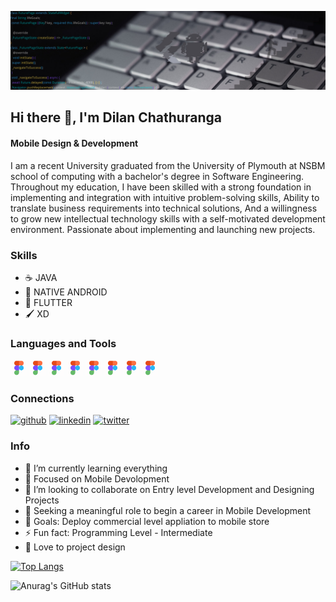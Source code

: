 


![Mobile Design & Development](https://github.com/dilenDev/dilenDev/blob/main/gitBanner.png)
## Hi there 👋, I'm Dilan Chathuranga
#### Mobile Design & Development

I am a recent University graduated from the University of Plymouth at NSBM school of computing with a bachelor's degree in Software Engineering. Throughout my education, I have been skilled with a strong foundation in implementing and integration with intuitive problem-solving skills, Ability to translate business requirements into technical solutions, And a willingness to grow new intellectual technology skills with a self-motivated development environment.
Passionate about implementing and launching new projects.

### Skills

- ☕ JAVA
- 📱 NATIVE ANDROID
- 📱 FLUTTER
- 🖌️ XD

### Languages and Tools

<img src='https://github.com/dilenDev/dilenDev/blob/main/figma-gif.gif' alt='github' width='26px' >
<img src='https://github.com/dilenDev/dilenDev/blob/main/figma-gif.gif' alt='github' width='26px' >
<img src='https://github.com/dilenDev/dilenDev/blob/main/figma-gif.gif' alt='github' width='26px' >
<img src='https://github.com/dilenDev/dilenDev/blob/main/figma-gif.gif' alt='github' width='26px' >
<img src='https://github.com/dilenDev/dilenDev/blob/main/figma-gif.gif' alt='github' width='26px' >
<img src='https://github.com/dilenDev/dilenDev/blob/main/figma-gif.gif' alt='github' width='26px' >
<img src='https://github.com/dilenDev/dilenDev/blob/main/figma-gif.gif' alt='github' width='26px' >
<img src='https://github.com/dilenDev/dilenDev/blob/main/figma-gif.gif' alt='github' width='26px' >

### Connections
[<img src='https://cdn.jsdelivr.net/npm/simple-icons@3.0.1/icons/github.svg' alt='github' height='40'>](https://github.com/dilenDev)  [<img src='https://cdn.jsdelivr.net/npm/simple-icons@3.0.1/icons/linkedin.svg' alt='linkedin' height='40'>](https://www.linkedin.com/in/www.linkedin.com/in/dilan-chathuranga/)  [<img src='https://cdn.jsdelivr.net/npm/simple-icons@3.0.1/icons/twitter.svg' alt='twitter' height='40'>](https://twitter.com/@hpdc00)  

 

### Info
- 🌱 I’m currently learning everything
- 🎯 Focused on Mobile Devolopment
- 👯 I’m looking to collaborate on Entry level Development and Designing Projects 
- 🤔 Seeking a meaningful role to begin a career in Mobile Development 
- 🥅 Goals: Deploy commercial level appliation to mobile store 
- ⚡ Fun fact: Programming Level - Intermediate 
- 🖤 Love to project design

[![Top Langs](https://github-readme-stats.vercel.app/api/top-langs/?username=dilenDev&layout=compact&theme=radical)](https://github.com/dilenDev/github-readme-stats)

![Anurag's GitHub stats](https://github-readme-stats.vercel.app/api?username=dilenDev&show_icons=true&theme=radical)




